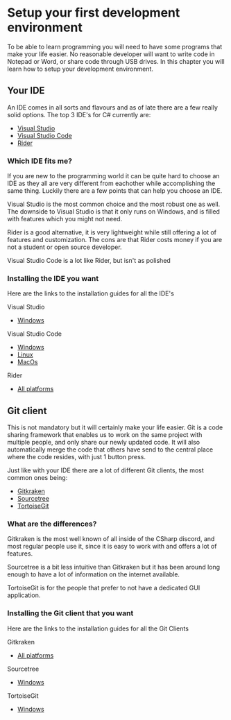 # Setup your first development environment

To be able to learn programming you will need to have some programs that make your life easier.
No reasonable developer will want to write code in Notepad or Word, or share code through USB drives.
In this chapter you will learn how to setup your development environment.



## Your IDE

An IDE comes in all sorts and flavours and as of late there are a few really solid options.
The top 3 IDE's for C# currently are:

- [Visual Studio](https://www.visualstudio.com/)
- [Visual Studio Code](https://code.visualstudio.com/)
- [Rider](https://www.jetbrains.com/rider/)


### Which IDE fits me?

If you are new to the programming world it can be quite hard to choose an IDE as they all are very different from eachother while accomplishing the same thing.
Luckily there are a few points that can help you choose an IDE.

Visual Studio is the most common choice and the most robust one as well.
The downside to Visual Studio is that it only runs on Windows, and is filled with features which you might not need.

Rider is a good alternative, it is very lightweight while still offering a lot of features and customization.
The cons are that Rider costs money if you are not a student or open source developer.

Visual Studio Code is a lot like Rider, but isn't as polished


### Installing the IDE you want

Here are the links to the installation guides for all the IDE's

Visual Studio
- [Windows](https://docs.microsoft.com/en-us/visualstudio/install/install-visual-studio)

Visual Studio Code
- [Windows](https://code.visualstudio.com/docs/setup/windows)
- [Linux](https://code.visualstudio.com/docs/setup/linux)
- [MacOs](https://code.visualstudio.com/docs/setup/mac)

Rider
- [All platforms](https://www.jetbrains.com/help/rider/Install_and_set_up__product_.html)



## Git client

This is not mandatory but it will certainly make your life easier.
Git is a code sharing framework that enables us to work on the same project with multiple people, and only share our newly updated code.
It will also automatically merge the code that others have send to the central place where the code resides, with just 1 button press.

Just like with your IDE there are a lot of different Git clients, the most common ones being:

- [Gitkraken](https://www.gitkraken.com/)
- [Sourcetree](https://www.sourcetreeapp.com/)
- [TortoiseGit](https://tortoisegit.org/)


### What are the differences?

Gitkraken is the most well known of all inside of the CSharp discord, and most regular people use it, since it is easy to work with and offers a lot of features.

Sourcetree is a bit less intuitive than Gitkraken but it has been around long enough to have a lot of information on the internet available.

TortoiseGit is for the people that prefer to not have a dedicated GUI application.


### Installing the Git client that you want

Here are the links to the installation guides for all the Git Clients

Gitkraken
- [All platforms](https://support.gitkraken.com/how-to-install)

Sourcetree
- [Windows](https://confluence.atlassian.com/get-started-with-sourcetree/install-sourcetree-847359094.html)

TortoiseGit
- [Windows](https://tortoisegit.org/docs/tortoisegit/tgit-intro-install.html)
